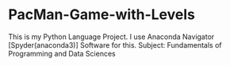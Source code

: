 # PacMan-Game-with-Levels
This is my Python Language Project. I use Anaconda Navigator [Spyder(anaconda3)]  Software for this. Subject: Fundamentals of Programming and Data Sciences 

